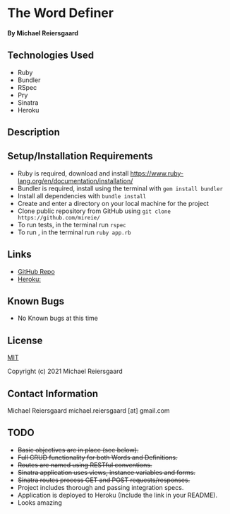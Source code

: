 # The Word Definer
#### By Michael Reiersgaard

## Technologies Used

* Ruby
* Bundler
* RSpec
* Pry
* Sinatra
* Heroku

## Description



## Setup/Installation Requirements

* Ruby is required, download and install https://www.ruby-lang.org/en/documentation/installation/
* Bundler is required, install using the terminal with `gem install bundler`
* Install all dependencies with `bundle install`
* Create and enter a directory on your local machine for the project
* Clone public repository from GitHub using `git clone https://github.com/mireie/`
* To run tests, in the terminal run `rspec`
* To run , in the terminal run `ruby app.rb`

## Links
- [GitHub Repo](https://github.com/mireie/)
- [Heroku:](https://example.com)

## Known Bugs

* No Known bugs at this time

## License

[MIT](https://en.wikipedia.org/wiki/MIT_License)

Copyright (c) 2021 Michael Reiersgaard


## Contact Information

Michael Reiersgaard michael.reiersgaard [at] gmail.com

## TODO

* ~~Basic objectives are in place (see below).~~
* ~~Full CRUD functionality for both Words and Definitions.~~
* ~~Routes are named using RESTful conventions.~~
* ~~Sinatra application uses views, instance variables and forms.~~
* ~~Sinatra routes process GET and POST requests/responses.~~
* Project includes thorough and passing integration specs.
* Application is deployed to Heroku (Include the link in your README).
* Looks amazing